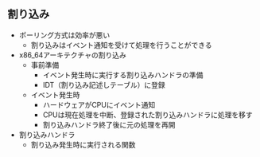 ## 割り込み
- ポーリング方式は効率が悪い
    - 割り込みはイベント通知を受けて処理を行うことができる
- x86_64アーキテクチャの割り込み
    - 事前準備
        - イベント発生時に実行する割り込みハンドラの準備
        - IDT（割り込み記述しテーブル）に登録
    - イベント発生時
        - ハードウェアがCPUにイベント通知
        - CPUは現在処理を中断、登録された割り込みハンドラに処理を移す
        - 割り込みハンドラ終了後に元の処理を再開
- 割り込みハンドラ
    - 割り込み発生時に実行される関数

<br>

